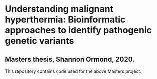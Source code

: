 # Understanding malignant hyperthermia: Bioinformatic approaches to identify pathogenic genetic variants

## Masters thesis, Shannon Ormond, 2020.

This repository contains code used for the above Masters project.
